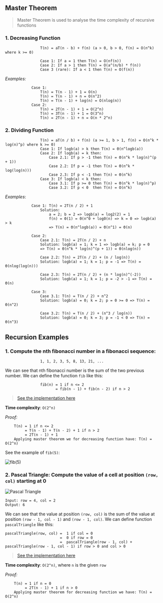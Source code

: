 ## Master Theorem

> Master Theorem is used to analyse the time complexity of recursive functions

### **1. Decreasing Function**

                    T(n) = aT(n - b) + f(n) (a > 0, b > 0, f(n) = O(n^k) where k >= 0)

                    Case 1: If a = 1 then T(n) = O(nf(n))
                    Case 2: If a > 1 then T(n) = O(a^(n/b) * f(n))
                    Case 3 (rare): If a < 1 then T(n) = O(f(n))

_Examples:_

                Case 1:
                    T(n) = T(n - 1) + 1 = O(n)
                    T(n) = T(n - 1) + n = O(n^2)
                    T(n) = T(n - 1) + log(n) = O(nlog(n))
                Case 2:
                    T(n) = 2T(n - 1) + 1 = O(2^n)
                    T(n) = 3T(n - 1) + 1 = O(3^n)
                    T(n) = 2T(n - 1) + n = O(n * 2^n)

### **2. Dividing Function**

                    T(n) = aT(n / b) + f(n) (a >= 1, b > 1, f(n) = O(n^k * log(n)^p) where k >= 0)
                    Case 1: If logb(a) > k then T(n) = Θ(n^logb(a))
                    Case 2: If logb(a) = k then:
                        Case 2.1: If p > -1 then T(n) = Θ(n^k * log(n)^(p + 1))
                        Case 2.2: If p = -1 then T(n) = Θ(n^k * log(log(n)))
                        Case 2.3: If p < -1 then T(n) = Θ(n^k)
                    Case 3: If logb(a) < k then:
                        Case 3.1: If p >= 0 then T(n) = Θ(n^k * log(n)^p)
                        Case 3.2: If p < 0  then T(n) = O(n^k)

_Examples_:

                Case 1: T(n) = 2T(n / 2) + 1
                    Solution:
                        a = 2; b = 2 => logb(a) = log2(2) = 1
                        f(n) = Θ(1) = Θ(n^0 + log0(n) => k = 0 => logb(a) > k
                        => T(n) = Θ(n^logb(a)) = Θ(n^1) = Θ(n)

                Case 2:
                    Case 2.1: T(n) = 2T(n / 2) + n
                    Solution: logb(a) = 1; k = 1 => logb(a) = k; p = 0
                    => T(n) = Θ(n^k * log(n)^(p + 1)) = Θ(nlog(n))

                    Case 2.2: T(n) = 2T(n / 2) + (n / log(n))
                    Solution: logb(a) = 1; k = 1; p = -1 => T(n) = Θ(nlog(log(n)))

                    Case 2.3: T(n) = 2T(n / 2) + (n * log(n)^(-2))
                    Solution: logb(a) = 1; k = 1; p = -2 > -1 => T(n) = Θ(n)

                Case 3:
                    Case 3.1: T(n) = T(n / 2) + n^2
                    Solution: logb(a) = 0; k = 2; p = 0 >= 0 => T(n) = Θ(n^2)

                    Case 3.2: T(n) = T(n / 2) + (n^3 / log(n))
                    Solution: logb(a) = 0; k = 3; p = -1 < 0 => T(n) = Θ(n^3)

## Recursion Examples

### **1. Compute the nth fibonacci number in a fibonacci sequence:**

                    1, 1, 2, 3, 5, 8, 13, 21, ...

We can see that nth fibonacci number is the sum of the two previous number. We can define the function `fib` like this:

                    fib(n) = 1 if n <= 2
                           = fib(n - 1) + fib(n - 2) if n > 2

> [See the implementation here](https://github.com/alphazero-wd/algorithms-and-data-structures/blob/1_recursion/fibonacci.py)

**Time complexity**: `O(2^n)`

_Proof:_

```
    T(n) = 1 if n <= 2
         = T(n - 1) + T(n - 2) + 1 if n > 2
         = 2T(n - 1) + 1
    Applying master theorem we for decreasing function have: T(n) = O(2^n)
```

See the example of `fib(5)`:

![fib(5)](https://i.stack.imgur.com/QVSdv.png)

### **2. Pascal Triangle: Compute the value of a cell at position `(row, col)` starting at 0**

![Pascal Triangle](https://upload.wikimedia.org/wikipedia/commons/0/0d/PascalTriangleAnimated2.gif)

    Input: row = 4, col = 2
    Output: 6

We can see that the value at position `(row, col)` is the sum of the value at position `(row - 1, col - 1)` and `(row - 1, col)`. We can define function `pascalTriangle` like this:

    pascalTriangle(row, col) =  1 if col = 0
                             =  0 if row = 0
                             =  pascalTriangle(row - 1, col) + pascalTriangle(row - 1, col - 1) if row > 0 and col > 0

> [See the implementation here](https://github.com/alphazero-wd/algorithms-and-data-structures/blob/1_recursion/pascalTriangle.py)

**Time complexity**: `O(2^n)`, where `n` is the given `row`

_Proof:_

```
    T(n) = 1 if n = 0
         = 2T(n - 1) + 1 if n > 0
    Applying master theorem for decreasing function we have: T(n) = O(2^n)
```

